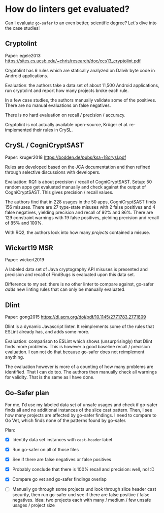 # How do linters get evaluated?

Can I evaluate `go-safer` to an even better, scientific degree? Let's dive into the case studies!


## Cryptolint

Paper: egele2013 https://sites.cs.ucsb.edu/~chris/research/doc/ccs13_cryptolint.pdf

Cryptolint has 6 rules which are statically analyzed on Dalvik byte code in Android applications.

Evaluation: the authors take a data set of about 11,500 Android applications, run cryptolint and report how many
projects broke each rule.

In a few case studies, the authors manually validate some of the positives. There are no manual evaluations on
false negatives.

There is no hard evaluation on recall / precision / accuracy.

Cryptolint is not actually available open-source, Krüger et al. re-implemented their rules in CrySL.


## CrySL / CogniCryptSAST

Paper: kruger2018 https://bodden.de/pubs/ksa+18crysl.pdf

Rules are developed based on the JCA documentation and then refined through selective discussions with developers.

Evaluation: RQ1 is about precision / recall of CogniCryptSAST. Setup: 50 random apps get evaluated manually and check
against the output of CogniCryptSAST. This gives precision / recall values.

The authors find that in 228 usages in the 50 apps, CogniCryptSAST finds 156 misuses. There are 27 type-state misuses 
with 2 false positives and 4 false negatives, yielding precision and recall of 92% and 86%.
There are 129 constraint warnings with 19 false positives, yielding precision and recall of 85% and 100%.

With RQ2, the authors look into how many *projects* contained a misuse.


## Wickert19 MSR

Paper: wickert2019

A labeled data set of Java cryptography API misuses is presented and precision and recall of FindBugs is evaluated
upon this data set.

Difference to my set: there is no other linter to compare against, go-safer *adds* new linting rules that can only
be manually evaluated.


## Dlint

Paper: gong2015 https://dl.acm.org/doi/pdf/10.1145/2771783.2771809

Dlint is a dynamic Javascript linter. It reimplements some of the rules that ESLint already has, and adds some more.

Evaluation: comparison to ESLint which shows (unsurprisingly) that Dlint finds more problems. This is however a good
baseline recall / precision evaluation. I can not do that because go-safer does not reimplement anything.

The evaluation however is more of a counting of how many problems are identified. That I can do too. The authors then
manually check all warnings for validity. That is the same as I have done.


## Go-Safer plan

For me, I'd use my labeled data set of unsafe usages and check if go-safer finds all and no additional instances of the
slice cast pattern. Then, I see how many projects are affected by go-safer findings. I need to compare to Go Vet, which
finds none of the patterns found by go-safer.

Plan:

 - [x] Identify data set instances with `cast-header` label
 - [x] Run go-safer on all of those files
 - [x] See if there are false negatives or false positives
 - [x] Probably conclude that there is 100% recall and precision: well, no! :D
 - [x] Compare go vet and go-safer findings overlap 
 - [ ] Manually go through some projects und look through slice header cast security, then run go-safer und see if there
       are false positive / false negatives. Idea: two projects each with many / medium / few unsafe usages / project
       size
 